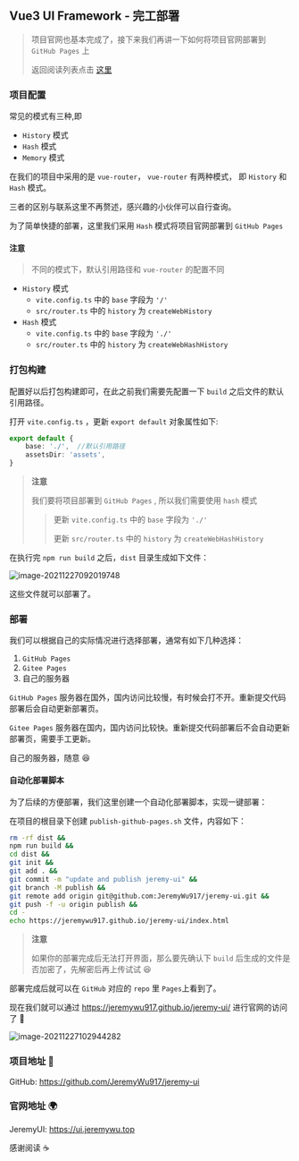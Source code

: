 

## Vue3 UI  Framework - 完工部署

> 项目官网也基本完成了，接下来我们再讲一下如何将项目官网部署到 `GitHub Pages` 上
>
> 返回阅读列表点击 [这里](https://www.cnblogs.com/jeremywucnblog/p/15674656.html)

### 项目配置

常见的模式有三种,即

- `History` 模式
- `Hash` 模式
- `Memory` 模式

在我们的项目中采用的是 `vue-router`， `vue-router` 有两种模式， 即 `History` 和 `Hash` 模式。

三者的区别与联系这里不再赘述，感兴趣的小伙伴可以自行查询。

为了简单快捷的部署，这里我们采用 `Hash` 模式将项目官网部署到 `GitHub Pages` 

#### 注意

> 不同的模式下，默认引用路径和 `vue-router` 的配置不同

- `History` 模式
  - `vite.config.ts` 中的 `base` 字段为 `'/'`
  - `src/router.ts` 中的 `history` 为 `createWebHistory`
- `Hash` 模式
  - `vite.config.ts` 中的 `base` 字段为 `'./'`
  - `src/router.ts` 中的 `history` 为 `createWebHashHistory`

### 打包构建

配置好以后打包构建即可，在此之前我们需要先配置一下 `build` 之后文件的默认引用路径。

打开 `vite.config.ts` ，更新 `export default` 对象属性如下:

```typescript
export default {
    base: './',  //默认引用路径
    assetsDir: 'assets',
}
```

> **注意**
>
> 我们要将项目部署到 `GitHub Pages` , 所以我们需要使用 `hash` 模式
>
> > 更新 `vite.config.ts` 中的 `base` 字段为 `'./'`
> >
> > 更新 `src/router.ts` 中的 `history` 为 `createWebHashHistory`

在执行完 `npm run build` 之后，`dist` 目录生成如下文件：

![image-20211227092019748](https://gitee.com/jeremywuiot/img-res-all/raw/master/src/iie_shop/image-20211227092019748.png)

这些文件就可以部署了。

### 部署

我们可以根据自己的实际情况进行选择部署，通常有如下几种选择：

1. `GitHub Pages`
2. `Gitee Pages`
3. 自己的服务器

`GitHub Pages` 服务器在国外，国内访问比较慢，有时候会打不开。重新提交代码部署后会自动更新部署页。

`Gitee Pages` 服务器在国内，国内访问比较快。重新提交代码部署后不会自动更新部署页，需要手工更新。

自己的服务器，随意 :laughing:

#### 自动化部署脚本

为了后续的方便部署，我们这里创建一个自动化部署脚本，实现一键部署：

在项目的根目录下创建 `publish-github-pages.sh` 文件，内容如下：

```bash
rm -rf dist &&
npm run build &&
cd dist &&
git init &&
git add . &&
git commit -m "update and publish jeremy-ui" &&
git branch -M publish &&
git remote add origin git@github.com:JeremyWu917/jeremy-ui.git &&
git push -f -u origin publish &&
cd -
echo https://jeremywu917.github.io/jeremy-ui/index.html
```

> **注意**
>
> 如果你的部署完成后无法打开界面，那么要先确认下 `build` 后生成的文件是否加密了，先解密后再上传试试 :laughing:

部署完成后就可以在 `GitHub` 对应的 `repo` 里 `Pages`上看到了。

现在我们就可以通过 https://jeremywu917.github.io/jeremy-ui/ 进行官网的访问了 :rocket:

![image-20211227102944282](https://gitee.com/jeremywuiot/img-res-all/raw/master/src/iie_shop/image-20211227102944282.png)

### 项目地址 :gift:

GitHub: https://github.com/JeremyWu917/jeremy-ui

### 官网地址 :earth_africa:

JeremyUI: https://ui.jeremywu.top



感谢阅读 :coffee: